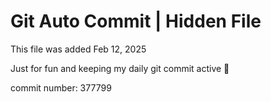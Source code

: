 # Git Auto Commit | Hidden File

This file was added Feb 12, 2025

Just for fun and keeping my daily git commit active 🤪

commit number: 377799

